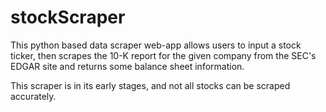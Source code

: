 # stockScraper

This python based data scraper web-app allows users to input a stock ticker, then scrapes the 10-K report for the given company from the SEC's EDGAR site and returns some balance sheet information.

This scraper is in its early stages, and not all stocks can be scraped accurately. 
